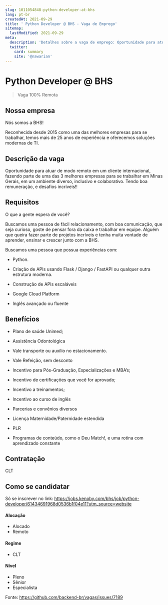 ```yaml
---
slug: 1011054848-python-developer-at-bhs
lang: pt-br
createdAt: 2021-09-29
title: ' Python Developer @ BHS - Vaga de Emprego'
sitemap:
  lastModified: 2021-09-29
meta:
  description: 'Detalhes sobre a vaga de emprego: Oportunidade para atuar de modo remoto em um cliente internacional, fazendo parte de uma das 3 melhores empresas para se trabalhar em Minas Gerais, em um ambiente diverso, inclusivo e colaborativo. Tendo boa remuneração, e desafios incríveis!!'
  twitter:
    card: summary
    site: '@nawarian'
---
```


#  Python Developer @ BHS

<!--
==================================================
Caso a vaga for remoto durante a pandemia informar no texto "Remoto durante o covid"
==================================================
-->
<!-- 
==================================================
POR FAVOR, SÓ POSTE SE A VAGA FOR PARA BACK-END!

Não faça distinção de gênero no título da vaga.

Use: "Back-End Developer" ao invés de 
"Desenvolvedor Back-End" \o/

Exemplo: `[São Paulo] Back-End Developer @ NOME DA EMPRESA`
==================================================
-->
<!--
==================================================
Caso a vaga for remoto durante a pandemia deixar a linha abaixo
==================================================
-->
> Vaga 100% Remota

## Nossa empresa

Nós somos a BHS!

Reconhecida desde 2015 como uma das melhores empresas para se trabalhar, temos mais de 25 anos de experiência e oferecemos soluções modernas de TI.

## Descrição da vaga
Oportunidade para atuar de modo remoto em um cliente internacional, fazendo parte de uma das 3 melhores empresas para se trabalhar em Minas Gerais, em um ambiente diverso, inclusivo e colaborativo. Tendo boa remuneração, e desafios incríveis!!

## Requisitos

O que a gente espera de você?

Buscamos uma pessoa de fácil relacionamento, com boa comunicação, que seja curioso, goste de pensar fora da caixa e trabalhar em equipe. Alguém que queira fazer parte de projetos incríveis e tenha muita vontade de aprender, ensinar e crescer junto com a BHS.

Buscamos uma pessoa que possua experiências com:

- Python.

- Criação de APIs usando Flask / Django / FastAPI ou qualquer outra estrutura moderna.

- Construção de APIs escaláveis

- Google Cloud Platform

- Inglês avançado ou fluente

## Benefícios


- Plano de saúde Unimed;

- Assistência Odontológica

- Vale transporte ou auxílio no estacionamento.

- Vale Refeição, sem desconto

- Incentivo para Pós-Graduação, Especializações e MBA’s;

- Incentivo de certificações que você for aprovado;

- Incentivo a treinamentos;

- Incentivo ao curso de inglês

- Parcerias e convênios diversos

- Licença Maternidade/Paternidade estendida

- PLR

- Programas de conteúdo, como o Deu Match!, e uma rotina com aprendizado constante

## Contratação

CLT

## Como se candidatar

Só se inscrever no link: https://jobs.kenoby.com/bhs/job/python-developer/61434691968d0536b1f04e11?utm_source=website

#### Alocação
- Alocado
- Remoto

#### Regime
- CLT

#### Nível
- Pleno
- Sênior
- Especialista




Fonte: https://github.com/backend-br/vagas/issues/7189